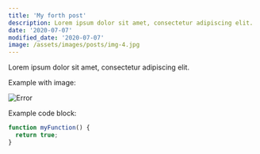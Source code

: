 ```yaml
---
title: 'My forth post'
description: Lorem ipsum dolor sit amet, consectetur adipiscing elit.
date: '2020-07-07'
modified_date: '2020-07-07'
image: /assets/images/posts/img-4.jpg
---
```


Lorem ipsum dolor sit amet, consectetur adipiscing elit.

Example with image:

![Error](@@baseUrl@@/assets/images/posts/error.png)

Example code block:

```js
function myFunction() {
  return true;
}
```
